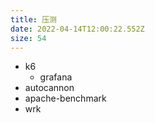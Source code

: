 ```yaml
---
title: 压测
date: 2022-04-14T12:00:22.552Z
size: 54
---
```

- k6
  - grafana
- autocannon
- apache-benchmark
- wrk
